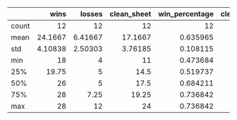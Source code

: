 |       |     wins |   losses |   clean_sheet |   win_percentage |   clean_sheet_percentage |
|:------|---------:|---------:|--------------:|-----------------:|-------------------------:|
| count | 12       | 12       |      12       |        12        |               12         |
| mean  | 24.1667  |  6.41667 |      17.1667  |         0.635965 |                0.451754  |
| std   |  4.10838 |  2.50303 |       3.76185 |         0.108115 |                0.0989961 |
| min   | 18       |  4       |      11       |         0.473684 |                0.289474  |
| 25%   | 19.75    |  5       |      14.5     |         0.519737 |                0.381579  |
| 50%   | 26       |  5       |      17.5     |         0.684211 |                0.460526  |
| 75%   | 28       |  7.25    |      19.25    |         0.736842 |                0.506579  |
| max   | 28       | 12       |      24       |         0.736842 |                0.631579  |